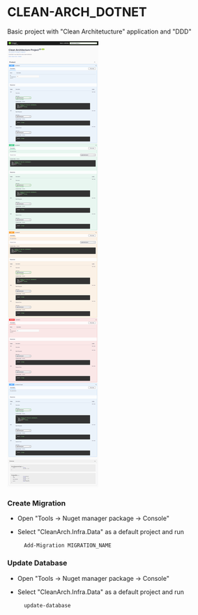 # CLEAN-ARCH_DOTNET

Basic project with "Clean Architetucture" application and "DDD"

![alt text](https://github.com/CabralPro/CLEAN-ARCH_DOTNET/blob/main/demo_images/demo.png)


### Create Migration

* Open "Tools -> Nuget manager package -> Console"
  
* Select "CleanArch.Infra.Data" as a default project and run

		Add-Migration MIGRATION_NAME

### Update Database

* Open "Tools -> Nuget manager package -> Console"
  
* Select "CleanArch.Infra.Data" as a default project and run

		update-database


